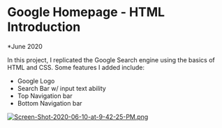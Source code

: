 # Google Homepage - HTML Introduction
*June 2020

In this project, I replicated the Google Search engine using the basics of HTML and CSS. Some features I added include:
* Google Logo
* Search Bar w/ input text ability
* Top Navigation bar
* Bottom Navigation bar

[![Screen-Shot-2020-06-10-at-9-42-25-PM.png](https://i.postimg.cc/52w32FsQ/Screen-Shot-2020-06-10-at-9-42-25-PM.png)](https://postimg.cc/bZwb6dcq)
